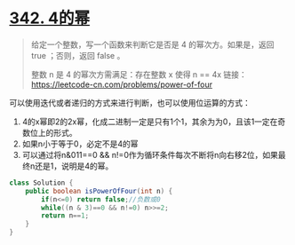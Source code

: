 # [342. 4的幂](https://leetcode-cn.com/problems/power-of-four/)

>给定一个整数，写一个函数来判断它是否是 4 的幂次方。如果是，返回 true ；否则，返回 false 。
>
>整数 n 是 4 的幂次方需满足：存在整数 x 使得 n == 4x
>链接：https://leetcode-cn.com/problems/power-of-four

可以使用迭代或者递归的方式来进行判断，也可以使用位运算的方式：

1. 4的x幂即2的2x幂，化成二进制一定是只有1个1，其余为为0，且该1一定在奇数位上的形式。
2. 如果n小于等于0，必定不是4的幂
3. 可以通过将n&011==0 && n!=0作为循环条件每次不断将n向右移2位，如果最终n还是1，说明是4的幂。

~~~java
class Solution {
    public boolean isPowerOfFour(int n) {
        if(n<=0) return false;//负数或0
        while((n & 3)==0 && n!=0) n>>=2;
        return n==1;
    }
}
~~~
